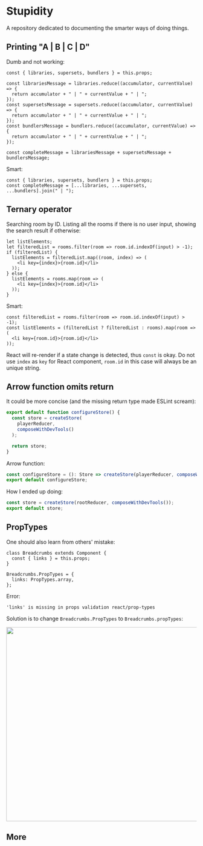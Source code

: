 # Stupidity

A repository dedicated to documenting the smarter ways of doing things.

## Printing "A | B | C | D"

Dumb and not working:

```JSX
const { libraries, supersets, bundlers } = this.props;

const librariesMessage = libraries.reduce((accumulator, currentValue) => {
  return accumulator + " | " + currentValue + " | ";
});
const supersetsMessage = supersets.reduce((accumulator, currentValue) => {
  return accumulator + " | " + currentValue + " | ";
});
const bundlersMessage = bundlers.reduce((accumulator, currentValue) => {
  return accumulator + " | " + currentValue + " | ";
});

const completeMessage = librariesMessage + supersetsMessage + bundlersMessage;
```

Smart:

```JSX
const { libraries, supersets, bundlers } = this.props;
const completeMessage = [...libraries, ...supersets, ...bundlers].join(" | ");
```

## Ternary operator

Searching room by ID. Listing all the rooms if there is no user input, showing the search result if otherwise:

```JSX
let listElements;
let filteredList = rooms.filter(room => room.id.indexOf(input) > -1);
if (filteredList) {
  listElements = filteredList.map((room, index) => (
    <li key={index}>{room.id}</li>
  ));
} else {
  listElements = rooms.map(room => (
    <li key={index}>{room.id}</li>
  ));
}
```

Smart:

```JSX
const filteredList = rooms.filter(room => room.id.indexOf(input) > -1);
const listElements = (filteredList ? filteredList : rooms).map(room => (
  <li key={room.id}>{room.id}</li>
));
```

React will re-render if a state change is detected, thus `const` is okay. Do not use `index` as `key` for React component, `room.id` in this case will always be an unique string.

## Arrow function omits return

It could be more concise (and the missing return type made ESLint scream):

```TypeScript
export default function configureStore() {
  const store = createStore(
    playerReducer,
    composeWithDevTools()
  );

  return store;
}
```

Arrow function:

```TypeScript
const configureStore = (): Store => createStore(playerReducer, composeWithDevTools());
export default configureStore;
```

How I ended up doing:

```TypeScript
const store = createStore(rootReducer, composeWithDevTools());
export default store;
```

## PropTypes

One should also learn from others' mistake:

```JSX
class Breadcrumbs extends Component {
  const { links } = this.props;
}

Breadcrumbs.PropTypes = {
  links: PropTypes.array,
};
```

Error:

```Shell
'links' is missing in props validation react/prop-types
```

Solution is to change `Breadcrumbs.PropTypes` to `Breadcrumbs.propTypes`:

<a href="https://github.com/yannickcr/eslint-plugin-react/issues/1492"><img src="https://github.com/zw627/notes-on-stupidity/blob/master/img/prop-types.jpg" width="512px"></a>

## More
